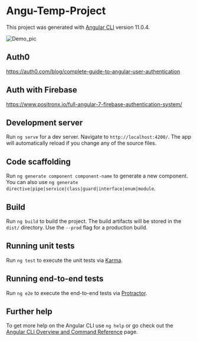 # Angu-Temp-Project

This project was generated with [Angular CLI](https://github.com/angular/angular-cli) version 11.0.4.

![Demo_pic](https://user-images.githubusercontent.com/34683346/101991794-01c01c00-3cd5-11eb-87e4-3148d5df606b.png)

## Auth0
https://auth0.com/blog/complete-guide-to-angular-user-authentication

## Auth with Firebase
https://www.positronx.io/full-angular-7-firebase-authentication-system/

## Development server

Run `ng serve` for a dev server. Navigate to `http://localhost:4200/`. The app will automatically reload if you change any of the source files.

## Code scaffolding

Run `ng generate component component-name` to generate a new component. You can also use `ng generate directive|pipe|service|class|guard|interface|enum|module`.

## Build

Run `ng build` to build the project. The build artifacts will be stored in the `dist/` directory. Use the `--prod` flag for a production build.

## Running unit tests

Run `ng test` to execute the unit tests via [Karma](https://karma-runner.github.io).

## Running end-to-end tests

Run `ng e2e` to execute the end-to-end tests via [Protractor](http://www.protractortest.org/).

## Further help

To get more help on the Angular CLI use `ng help` or go check out the [Angular CLI Overview and Command Reference](https://angular.io/cli) page.
